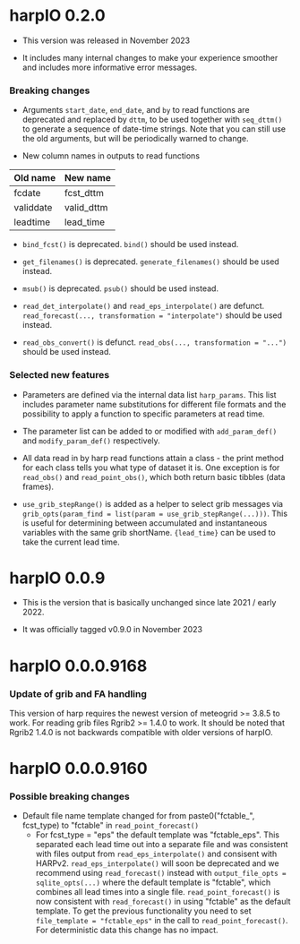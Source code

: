 # harpIO 0.2.0

* This version was released in November 2023

* It includes many internal changes to make your experience smoother and 
includes more informative error messages. 

### Breaking changes 

* Arguments `start_date`, `end_date`, and `by` to read functions are deprecated 
and replaced by `dttm`, to be used together with `seq_dttm()` to generate a 
sequence of date-time strings. Note that you can still use the old arguments, 
but will be periodically warned to change.

* New column names in outputs to read functions

|Old name|New name|
|:-------|:-------|
|fcdate|fcst_dttm|
|validdate|valid_dttm|
|leadtime|lead_time|

* `bind_fcst()` is deprecated. `bind()` should be used instead. 

* `get_filenames()` is deprecated. `generate_filenames()` should be used instead.

* `msub()` is deprecated. `psub()` should be used instead.

* `read_det_interpolate()` and `read_eps_interpolate()` are defunct. 
`read_forecast(..., transformation = "interpolate")` should be used instead. 

* `read_obs_convert()` is defunct. `read_obs(..., transformation = "...")` 
should be used instead.

### Selected new features

* Parameters are defined via the internal data list `harp_params`. This list 
includes parameter name substitutions for different file formats and the 
possibility to apply a function to specific parameters at read time. 

* The parameter list can be added to or modified with `add_param_def()` and 
`modify_param_def()` respectively. 

* All data read in by harp read functions attain a class - the print method 
for each class tells you what type of dataset it is. One exception is for 
`read_obs()` and `read_point_obs()`, which both return basic tibbles (data 
frames).

* `use_grib_stepRange()` is added as a helper to select grib messages via
`grib_opts(param_find = list(param = use_grib_stepRange(...)))`. This is useful 
for determining between accumulated and instantaneous variables with the same
grib shortName. `{lead_time}` can be used to take the current lead time.  


# harpIO 0.0.9

* This is the version that is basically unchanged since late 2021 / early 2022.

* It was officially tagged v0.9.0 in November 2023

# harpIO 0.0.0.9168

### Update of grib and FA handling
This version of harp requires the newest version of meteogrid >= 3.8.5 to work. For reading grib files Rgrib2 >= 
1.4.0 to work. It should be noted that Rgrib2 1.4.0 is not backwards compatible with older versions of harpIO.


# harpIO 0.0.0.9160

### Possible breaking changes

* Default file name template changed for from paste0("fctable_", fcst_type) to "fctable" in `read_point_forecast()`
  * For fcst_type = "eps" the default template was "fctable_eps". This separated each lead time out into a separate file and was consistent with files output from `read_eps_interpolate()` and consisent with HARPv2. `read_eps_interpolate()` will soon be deprecated and we recommend using `read_forecast()` instead with `output_file_opts = sqlite_opts(...)` where the default template is "fctable", which combines all lead times into a single file. `read_point_forecast()` is now consistent with `read_forecast()` in using "fctable" as the default template. To get the previous functionality you need to set `file_template = "fctable_eps"` in the call to `read_point_forecast()`. For deterministic data this change has no impact.  
